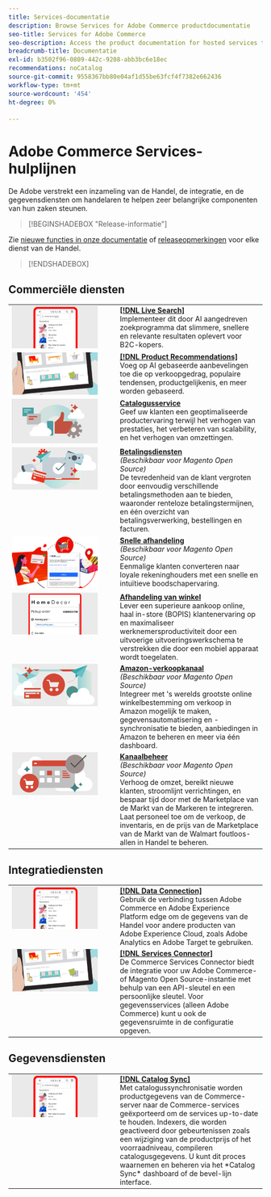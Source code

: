 ```yaml
---
title: Services-documentatie
description: Browse Services for Adobe Commerce productdocumentatie
seo-title: Services for Adobe Commerce
seo-description: Access the product documentation for hosted services that help Adobe Commerce and Magento Open Source merchants support key components of their business.
breadcrumb-title: Documentatie
exl-id: b3502f96-0809-442c-9208-abb3bc6e18ec
recommendations: noCatalog
source-git-commit: 9558367bb80e04af1d55be63fcf4f7382e662436
workflow-type: tm+mt
source-wordcount: '454'
ht-degree: 0%

---
```


# Adobe Commerce Services-hulplijnen

De Adobe verstrekt een inzameling van de Handel, de integratie, en de gegevensdiensten om handelaren te helpen zeer belangrijke componenten van hun zaken steunen.

>[!BEGINSHADEBOX &quot;Release-informatie&quot;]

Zie [nieuwe functies in onze documentatie](whats-new.md) of [releaseopmerkingen](release-notes-all.md) voor elke dienst van de Handel.

>[!ENDSHADEBOX]

## Commerciële diensten

<table>
<tr>
  <td valign="top" width="200">
      <img alt="[!DNL Live Search]" src="assets/live-search.png" width="170px"/></td>
   <td valign="top"><a href="https://experienceleague.adobe.com/docs/commerce-merchant-services/live-search/overview.html"><strong>[!DNL Live Search]</strong></a>  
    <div>Implementeer dit door AI aangedreven zoekprogramma dat slimmere, snellere en relevante resultaten oplevert voor B2C-kopers.</div>
  </td>
   </tr>
<tr>
   <td valign="top" width="200">
       <img alt="[!UICONTROL Product Recommendations]" src="assets/product-recs.png" width="170px"/></td>
   <td valign="top">
   <a href="https://experienceleague.adobe.com/docs/commerce-merchant-services/product-recommendations/overview.html"><strong>[!DNL Product Recommendations]</strong></a>
    <div>Voeg op AI gebaseerde aanbevelingen toe die op verkoopgedrag, populaire tendensen, productgelijkenis, en meer worden gebaseerd.</div>
  </td>
   </tr>
<tr>
    <td valign="top" width="200px">
       <img alt="Catalogusservice" src="assets/catalog-service.png" width="170px"></td>
   <td valign="top"><a href="https://experienceleague.adobe.com/docs/commerce-merchant-services/catalog-service/guide-overview.html"> <strong>Catalogusservice</strong></a> <br>
    <div>Geef uw klanten een geoptimaliseerde productervaring terwijl het verhogen van prestaties, het verbeteren van scalability, en het verhogen van omzettingen.</div>
  </td>
   </tr>
<tr>
  <td valign="top" width="200px">
    <img alt="Betalingsdiensten" src="assets/payment-services.png" width="170px"/></td>
   <td valign="top"><a href="https://experienceleague.adobe.com/docs/commerce-merchant-services/payment-services/guide-overview.html"><strong>Betalingsdiensten</strong></a>  <br><em>(Beschikbaar voor Magento Open Source)</em>
    <div>De tevredenheid van de klant vergroten door eenvoudig verschillende betalingsmethoden aan te bieden, waaronder renteloze betalingstermijnen, en één overzicht van betalingsverwerking, bestellingen en facturen.</div>
  </td>
    </tr>
<tr>
  <td valign="top" width="200px">
    <img alt="Snelle afhandeling" src="assets/quick-checkout.png" width="170px"/></td>
   <td valign="top"><a href="https://experienceleague.adobe.com/docs/commerce-merchant-services/quick-checkout/overview.html"><strong>Snelle afhandeling</strong></a>  <br><em>(Beschikbaar voor Magento Open Source)</em>
    <div>Eenmalige klanten converteren naar loyale rekeninghouders met een snelle en intuïtieve boodschapervaring.</div>
  </td>
    </tr>
<tr>
    <td valign="top" width="200px">
       <img alt="Afhandeling van winkel" src="assets/store-fulfillment-landing-graphic.png" width="170px"/></td>
   <td valign="top"><a href="https://experienceleague.adobe.com/docs/commerce-merchant-services/store-fulfillment/guide-overview.html"> <strong>Afhandeling van winkel</strong></a></br>
    <div>Lever een superieure aankoop online, haal in-store (BOPIS) klantenervaring op en maximaliseer werknemersproductiviteit door een uitvoerige uitvoeringswerkschema te verstrekken die door een mobiel apparaat wordt toegelaten.</div>
  </td>
   </tr>
<tr>
    <td valign="top" width="200px">
       <img alt="Amazon Sales Channel" src="assets/amazon-channel.png" width="170px"></td>
   <td valign="top"><a href="https://experienceleague.adobe.com/docs/commerce-channels/amazon/guide-overview.html"> <strong>Amazon-verkoopkanaal</strong></a> <br><em>(Beschikbaar voor Magento Open Source)</em>
    <div>Integreer met 's werelds grootste online winkelbestemming om verkoop in Amazon mogelijk te maken, gegevensautomatisering en -synchronisatie te bieden, aanbiedingen in Amazon te beheren en meer via één dashboard.</div>
  </td>
   </tr>
<tr>
    <td valign="top">
       <img alt="[!DNL Channel Manager]" src="assets/channel-manager.png" width="170px"></td>
   <td valign="top"><a href="https://experienceleague.adobe.com/docs/commerce-channels/channel-manager/guide-overview.html"> <strong>Kanaalbeheer</strong></a> <br><em>(Beschikbaar voor Magento Open Source)</em>
    <div>Verhoog de omzet, bereikt nieuwe klanten, stroomlijnt verrichtingen, en bespaar tijd door met de Marketplace van de Markt van de Markeren te integreren. Laat personeel toe om de verkoop, de inventaris, en de prijs van de Marketplace van de Markt van de Walmart foutloos-allen in Handel te beheren.</div>
  </td>
   </tr>
</table>

## Integratiediensten

<table>
<tr>
  <td valign="top" width="200">
      <img alt="[!DNL Data Connection]" src="assets/live-search.png" width="170px"/></td>
   <td valign="top"><a href="https://experienceleague.adobe.com/docs/commerce-merchant-services/data-connection/overview.html"><strong>[!DNL Data Connection]</strong></a>  
    <div>Gebruik de verbinding tussen Adobe Commerce en Adobe Experience Platform edge om de gegevens van de Handel voor andere producten van Adobe Experience Cloud, zoals Adobe Analytics en Adobe Target te gebruiken.</div>
  </td>
   </tr>
<tr>
   <td valign="top" width="200">
       <img alt="[!UICONTROL Services Connector]" src="assets/product-recs.png" width="170px"/></td>
   <td valign="top">
   <a href="https://experienceleague.adobe.com/docs/commerce-merchant-services/user-guides/integration-services/saas.html"><strong>[!DNL Services Connector]</strong></a>
    <div>De Commerce Services Connector biedt de integratie voor uw Adobe Commerce- of Magento Open Source-instantie met behulp van een API-sleutel en een persoonlijke sleutel. Voor gegevensservices (alleen Adobe Commerce) kunt u ook de gegevensruimte in de configuratie opgeven.</div>
  </td>
   </tr>
</table>

## Gegevensdiensten

<table>
<tr>
   <td valign="top" width="200">
      <img alt="[!DNL Catalog Sync]" src="assets/live-search.png" width="170px"/></td>
   <td valign="top"><a href="https://experienceleague.adobe.com/docs/commerce-merchant-services/user-guides/data-services/catalog-sync.html"><strong>[!DNL Catalog Sync]</strong></a>  
    <div>Met catalogussynchronisatie worden productgegevens van de Commerce-server naar de Commerce-services geëxporteerd om de services up-to-date te houden. Indexers, die worden geactiveerd door gebeurtenissen zoals een wijziging van de productprijs of het voorraadniveau, compileren catalogusgegevens. U kunt dit proces waarnemen en beheren via het *Catalog Sync* dashboard of de bevel-lijn interface.</div>
  </td>
</tr>
</table>
